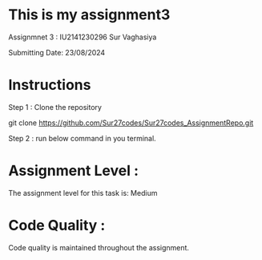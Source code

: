 # This is my assignment3

Assignmnet 3 : IU2141230296 Sur Vaghasiya

Submitting Date: 23/08/2024

# Instructions

Step 1 : Clone the repository

git clone  https://github.com/Sur27codes/Sur27codes_AssignmentRepo.git

Step 2 : run below command in you terminal.

# Assignment Level :
The assignment level for this task is: Medium

# Code Quality :
Code quality is maintained throughout the assignment.
